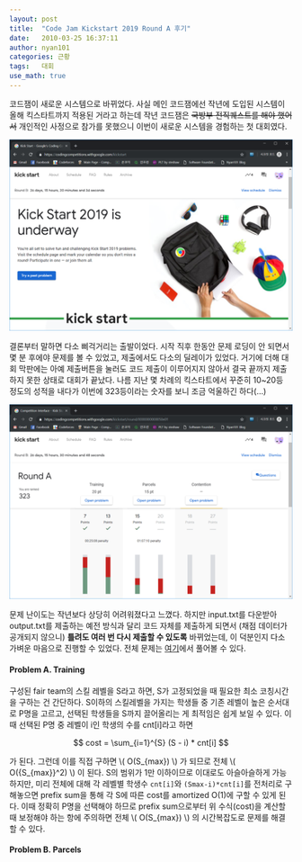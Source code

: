 ```yaml
---
layout: post
title:  "Code Jam Kickstart 2019 Round A 후기"
date:   2010-03-25 16:37:11
author: nyan101
categories: 근황
tags:	대회
use_math: true
---
```



코드잼이 새로운 시스템으로 바뀌었다. 사실 메인 코드잼에선 작년에 도입된 시스템이 올해 킥스타트까지 적용된 거라고 하는데 작년 코드잼은 ~~국방부 전직퀘스트를 해야 했어서~~ 개인적인 사정으로 참가를 못했으니 이번이 새로운 시스템을 경험하는 첫 대회였다.

<img src="/assets/images/2019/03/kickstart-main.png" width="800px">

결론부터 말하면 다소 삐걱거리는 출발이었다. 시작 직후 한동안 문제 로딩이 안 되면서 몇 분 후에야 문제를 볼 수 있었고, 제출에서도 다소의 딜레이가 있었다. 거기에 더해 대회 막판에는 아예 제출버튼을 눌러도 코드 제출이 이루어지지 않아서 결국 끝까지 제출하지 못한 상태로 대회가 끝났다. 나름 지난 몇 차례의 킥스타트에서 꾸준히 10~20등 정도의 성적을 내다가 이번에 323등이라는 숫자를 보니 조금 억울하긴 하다(...)

<img src="/assets/images/2019/03/kickstart-A-dashboard.png" width="800px">

문제 난이도는 작년보다 상당히 어려워졌다고 느꼈다. 하지만 input.txt를 다운받아 output.txt를 제출하는 예전 방식과 달리 코드 자체를 제출하게 되면서 (채점 데이터가 공개되지 않으니) **틀려도 여러 번 다시 제출할 수 있도록** 바뀌었는데, 이 덕분인지 다소 가벼운 마음으로 진행할 수 있었다. 전체 문제는 [여기](https://codingcompetitions.withgoogle.com/kickstart/round/0000000000050e01)에서 풀어볼 수 있다.


#### Problem A. Training

구성된 fair team의 스킬 레벨을 S라고 하면, S가 고정되었을 때 필요한 최소 코칭시간을 구하는 건 간단하다. S이하의 스킬레벨을 가지는 학생들 중 기존 레벨이 높은 순서대로 P명을 고르고, 선택된 학생들을 S까지 끌어올리는 게 최적임은 쉽게 보일 수 있다. 이때 선택된 P명 중 레벨이 i인 학생의 수를 cnt[i]라고 하면

$$  cost = \sum_{i=1}^{S} (S - i) * cnt[i] $$

가 된다. 그런데 이를 직접 구하면 \\( O(S\_{max}) \\) 가 되므로 전체 \\( O({S\_{max}}^2) \\) 이 된다. S의 범위가 1만 이하이므로 이대로도 아슬아슬하게 가능하지만, 미리 전체에 대해 각 레벨별 학생수 `cnt[i]`와 `(Smax-i)*cnt[i]`를 전처리로 구해놓으면 prefix sum을 통해 각 S에 따른 cost를 amortized O(1)에 구할 수 있게 된다. 이때 정확히 P명을 선택해야 하므로 prefix sum으로부터 위 수식(cost)을 계산할 때 보정해야 하는 항에 주의하면 전체  \\( O(S\_{max}) \\) 의 시간복잡도로 문제를 해결할 수 있다.


#### Problem B. Parcels 

 

